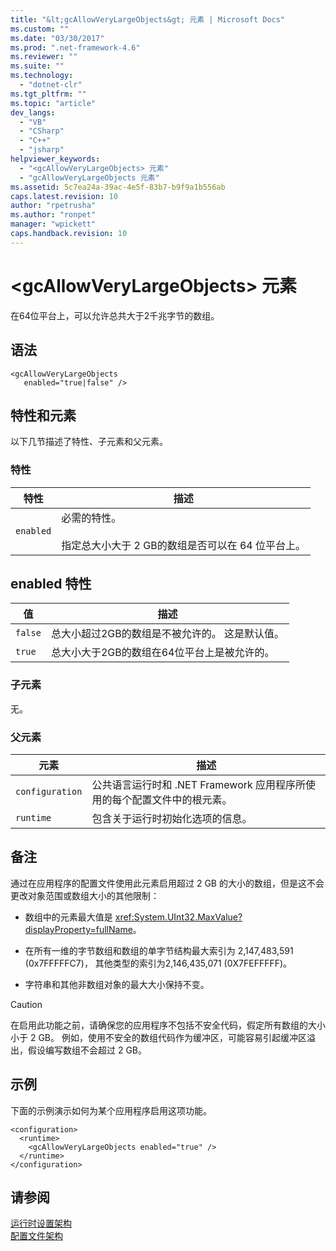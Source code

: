 ```yaml
---
title: "&lt;gcAllowVeryLargeObjects&gt; 元素 | Microsoft Docs"
ms.custom: ""
ms.date: "03/30/2017"
ms.prod: ".net-framework-4.6"
ms.reviewer: ""
ms.suite: ""
ms.technology: 
  - "dotnet-clr"
ms.tgt_pltfrm: ""
ms.topic: "article"
dev_langs: 
  - "VB"
  - "CSharp"
  - "C++"
  - "jsharp"
helpviewer_keywords: 
  - "<gcAllowVeryLargeObjects> 元素"
  - "gcAllowVeryLargeObjects 元素"
ms.assetid: 5c7ea24a-39ac-4e5f-83b7-b9f9a1b556ab
caps.latest.revision: 10
author: "rpetrusha"
ms.author: "ronpet"
manager: "wpickett"
caps.handback.revision: 10
---
```

# &lt;gcAllowVeryLargeObjects&gt; 元素
在64位平台上，可以允许总共大于2千兆字节的数组。  
  
## 语法  
  
```  
<gcAllowVeryLargeObjects    
   enabled="true|false" />  
```  
  
## 特性和元素  
 以下几节描述了特性、子元素和父元素。  
  
### 特性  
  
|特性|描述|  
|--------|--------|  
|`enabled`|必需的特性。<br /><br /> 指定总大小大于 2 GB的数组是否可以在 64 位平台上。|  
  
## enabled 特性  
  
|值|描述|  
|-------|--------|  
|`false`|总大小超过2GB的数组是不被允许的。  这是默认值。|  
|`true`|总大小大于2GB的数组在64位平台上是被允许的。|  
  
### 子元素  
 无。  
  
### 父元素  
  
|元素|描述|  
|--------|--------|  
|`configuration`|公共语言运行时和 .NET Framework 应用程序所使用的每个配置文件中的根元素。|  
|`runtime`|包含关于运行时初始化选项的信息。|  
  
## 备注  
 通过在应用程序的配置文件使用此元素启用超过 2 GB 的大小的数组，但是这不会更改对象范围或数组大小的其他限制：  
  
-   数组中的元素最大值是 <xref:System.UInt32.MaxValue?displayProperty=fullName>。  
  
-   在所有一维的字节数组和数组的单字节结构最大索引为 2,147,483,591 \(0x7FFFFFC7\)， 其他类型的索引为2,146,435,071 \(0X7FEFFFFF\)。  
  
-   字符串和其他非数组对象的最大大小保持不变。  
  
> [!CAUTION]
>  在启用此功能之前，请确保您的应用程序不包括不安全代码，假定所有数组的大小小于 2 GB。  例如，使用不安全的数组代码作为缓冲区，可能容易引起缓冲区溢出，假设编写数组不会超过 2 GB。  
  
## 示例  
 下面的示例演示如何为某个应用程序启用这项功能。  
  
```  
<configuration>  
  <runtime>  
    <gcAllowVeryLargeObjects enabled="true" />  
  </runtime>  
</configuration>  
```  
  
## 请参阅  
 [运行时设置架构](../../../../../docs/framework/configure-apps/file-schema/runtime/index.md)   
 [配置文件架构](../../../../../docs/framework/configure-apps/file-schema/index.md)